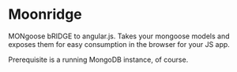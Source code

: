 Moonridge
=========

MONgoose bRIDGE to angular.js. Takes your mongoose models and exposes them for easy consumption in the browser for your JS app.

Prerequisite is a running MongoDB instance, of course.
